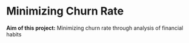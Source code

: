 # Minimizing Churn Rate

**Aim of this project:** Minimizing churn rate through analysis of financial habits

